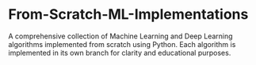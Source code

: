 # From-Scratch-ML-Implementations
A comprehensive collection of Machine Learning and Deep Learning algorithms implemented from scratch using Python. Each algorithm is implemented in its own branch for clarity and educational purposes.
